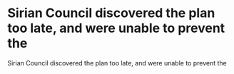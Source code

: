 # Sirian Council discovered the plan too late, and were unable to prevent the

Sirian Council discovered the plan too late, and were unable to prevent the